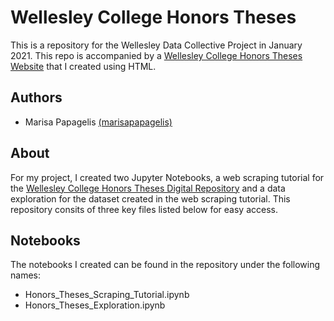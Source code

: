 # Wellesley College Honors Theses 

This is a repository for the Wellesley Data Collective Project in January 2021. This repo is accompanied by a [Wellesley College Honors Theses Website](https://marisapapagelis.github.io/wdc-honors-theses/) that I created using HTML. 

## Authors
* Marisa Papagelis [(marisapapagelis)](https://github.com/marisapapagelis)

## About
For my project, I created two Jupyter Notebooks, a web scraping tutorial for the [Wellesley College Honors Theses Digital Repository](https://repository.wellesley.edu/collections/thesiscollection) and a data exploration for the dataset created in the web scraping tutorial. This repository consits of three key files listed below for easy access. 

## Notebooks 

The notebooks I created can be found in the repository under the following names: 
* Honors_Theses_Scraping_Tutorial.ipynb
* Honors_Theses_Exploration.ipynb

